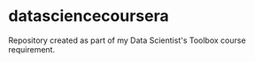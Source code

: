# datasciencecoursera
Repository created as part of my Data Scientist's Toolbox course requirement. 
